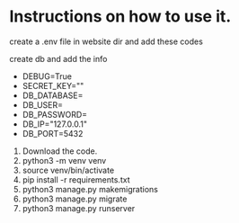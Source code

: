 # Instructions on how to use it.

create a .env file in website dir
and add these codes

create db and add the info
- DEBUG=True
- SECRET_KEY=""
- DB_DATABASE=
- DB_USER=
- DB_PASSWORD=
- DB_IP="127.0.0.1"
- DB_PORT=5432


1. Download the code.
2. python3 -m venv venv
3. source venv/bin/activate
4. pip install -r requirements.txt
5. python3 manage.py makemigrations
6. python3 manage.py migrate 
7. python3 manage.py runserver
